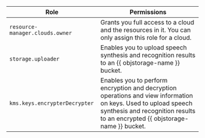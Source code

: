 | Role | Permissions |
----- | -----
| `resource-manager.clouds.owner` | Grants you full access to a cloud and the resources in it. You can only assign this role for a cloud. |
| `storage.uploader` | Enables you to upload speech synthesis and recognition results to an {{ objstorage-name }} bucket. |
| `kms.keys.encrypterDecrypter` | Enables you to perform encryption and decryption operations and view information on keys. Used to upload speech synthesis and recognition results to an encrypted {{ objstorage-name }} bucket. |